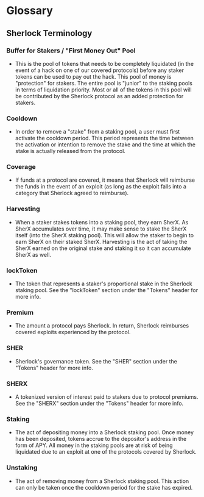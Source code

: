 # Glossary

## Sherlock Terminology

### Buffer for Stakers / "First Money Out" Pool <a id="buffer-for-stakers"></a>

* This is the pool of tokens that needs to be completely liquidated \(in the event of a hack on one of our covered protocols\) before any staker tokens can be used to pay out the hack. This pool of money is "protection" for stakers. The entire pool is "junior" to the staking pools in terms of liquidation priority. Most or all of the tokens in this pool will be contributed by the Sherlock protocol as an added protection for stakers.

### Cooldown

* In order to remove a "stake" from a staking pool, a user must first activate the cooldown period. This period represents the time between the activation or intention to remove the stake and the time at which the stake is actually released from the protocol.

### Coverage

* If funds at a protocol are covered, it means that Sherlock will reimburse the funds in the event of an exploit \(as long as the exploit falls into a category that Sherlock agreed to reimburse\).

### Harvesting

* When a staker stakes tokens into a staking pool, they earn SherX. As SherX accumulates over time, it may make sense to stake the SherX itself (into the SherX staking pool). This will allow the staker to begin to earn SherX on their staked SherX. Harvesting is the act of taking the SherX earned on the original stake and staking it so it can accumulate SherX as well. 

### lockToken

* The token that represents a staker's proportional stake in the Sherlock staking pool. See the "lockToken" section under the "Tokens" header for more info.

### Premium

* The amount a protocol pays Sherlock. In return, Sherlock reimburses covered exploits experienced by the protocol.

### SHER

* Sherlock's governance token. See the "SHER" section under the "Tokens" header for more info.

### SHERX

* A tokenized version of interest paid to stakers due to protocol premiums. See the "SHERX" section under the "Tokens" header for more info.

### Staking

* The act of depositing money into a Sherlock staking pool. Once money has been deposited, tokens accrue to the depositor's address in the form of APY. All money in the staking pools are at risk of being liquidated due to an exploit at one of the protocols covered by Sherlock.

### Unstaking

* The act of removing money from a Sherlock staking pool. This action can only be taken once the cooldown period for the stake has expired.
